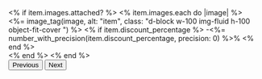  <div class="card-carousel-images w-100 " style="height: 200px" >
      <div id="carouselExample<%=item.id%>" class="carousel slide w-100 h-100">
      <div class="carousel-inner h-100">
            <% if item.images.attached? %>
              <% item.images.each do |image| %>
                <div class="carousel-item active h-100 position-relative ">
                  <%= image_tag(image, alt: "item", class: "d-block w-100 img-fluid h-100 object-fit-cover ") %> 
                  <% if item.discount_percentage %>
                    <span class="position-absolute top-0 z-3 end-0  badge text-bg-danger">-<%= number_with_precision(item.discount_percentage, precision: 0) %>% </span>
                  <% end %>
                </div>
              <% end %>
            <% end %>
      </div>
        <button class="carousel-control-prev" type="button" data-bs-target="#carouselExample<%=item.id%>" data-bs-slide="prev">
            <span class=" bi bi-arrow-left  carousel-card-arrow text-white bg-danger px-2 " aria-hidden="true"></span>
            <span class="visually-hidden">Previous</span>
        </button>
        <button class="carousel-control-next" type="button" data-bs-target="#carouselExample<%=item.id%>" data-bs-slide="next">
            <span class=" bi bi-arrow-right  carousel-card-arrow  text-white bg-danger px-2" aria-hidden="true"></span>
            <span class="visually-hidden">Next</span>
        </button>
    </div>
  </div>